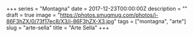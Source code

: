 +++
series = "Montagna"
date = 2017-12-23T00:00:00Z
description = ""
draft = true
image = "https://photos.smugmug.com/photos/i-86F3hZX/0/73f17ec8/X3/i-86F3hZX-X3.jpg"
tags = ["montagna", "arte"]
slug = "arte-sella"
title = "Arte Sella"
+++

